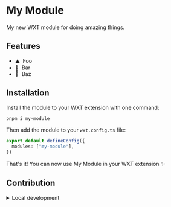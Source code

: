 <!--
Get your module up and running quickly.

Find and replace all on all files (CMD+SHIFT+F):
- Name: My Module
- Package name: my-module
- Description: My new WXT module
- GitHub Username: your-org
- Config key: myModule
- Types: MyModule
-->

# My Module

My new WXT module for doing amazing things.

## Features

<!-- Highlight some of the features your module provide here -->
- ⛰ &nbsp;Foo
- 🚠 &nbsp;Bar
- 🌲 &nbsp;Baz

## Installation

Install the module to your WXT extension with one command:

```bash
pnpm i my-module
```

Then add the module to your `wxt.config.ts` file:

```ts
export default defineConfig({
  modules: ["my-module"],
})
```

That's it! You can now use My Module in your WXT extension ✨

## Contribution

<details>
  <summary>Local development</summary>

  ```bash
  # Install dependencies
  npm install

  # Generate type stubs
  npm run dev:prepare

  # Develop with the playground
  npm run dev

  # Build the playground
  npm run dev:build

  # Run ESLint
  npm run lint

  # Run Vitest
  npm run test
  npm run test:watch

  # Release new version
  npm run release
  ```

</details>
